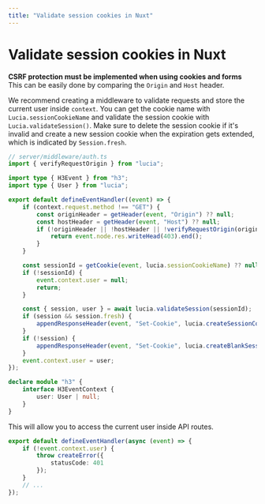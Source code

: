 ```yaml
---
title: "Validate session cookies in Nuxt"
---
```


# Validate session cookies in Nuxt

**CSRF protection must be implemented when using cookies and forms** This can be easily done by comparing the `Origin` and `Host` header.

We recommend creating a middleware to validate requests and store the current user inside `context`. You can get the cookie name with `Lucia.sessionCookieName` and validate the session cookie with `Lucia.validateSession()`. Make sure to delete the session cookie if it's invalid and create a new session cookie when the expiration gets extended, which is indicated by `Session.fresh`.

```ts
// server/middleware/auth.ts
import { verifyRequestOrigin } from "lucia";

import type { H3Event } from "h3";
import type { User } from "lucia";

export default defineEventHandler((event) => {
	if (context.request.method !== "GET") {
		const originHeader = getHeader(event, "Origin") ?? null;
		const hostHeader = getHeader(event, "Host") ?? null;
		if (!originHeader || !hostHeader || !verifyRequestOrigin(originHeader, [hostHeader])) {
			return event.node.res.writeHead(403).end();
		}
	}

	const sessionId = getCookie(event, lucia.sessionCookieName) ?? null;
	if (!sessionId) {
		event.context.user = null;
		return;
	}

	const { session, user } = await lucia.validateSession(sessionId);
	if (session && session.fresh) {
		appendResponseHeader(event, "Set-Cookie", lucia.createSessionCookie(session.id).serialize());
	}
	if (!session) {
		appendResponseHeader(event, "Set-Cookie", lucia.createBlankSessionCookie().serialize());
	}
	event.context.user = user;
});

declare module "h3" {
	interface H3EventContext {
		user: User | null;
	}
}
```

This will allow you to access the current user inside API routes.

```ts
export default defineEventHandler(async (event) => {
	if (!event.context.user) {
		throw createError({
			statusCode: 401
		});
	}
	// ...
});
```
